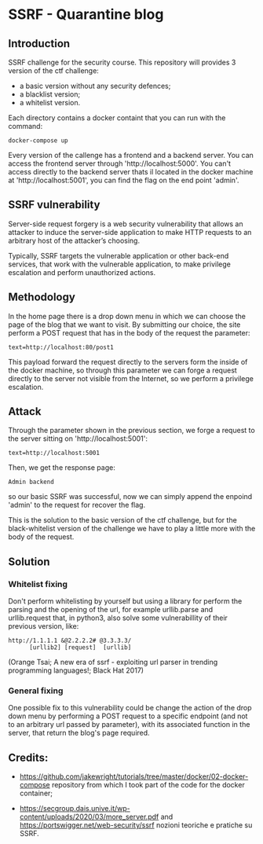 # SSRF - Quarantine blog

## Introduction

SSRF challenge for the security course.
This repository will provides 3 version of the ctf challenge:
- a basic version without any security defences;
- a blacklist version;
- a whitelist version.
  
Each directory contains a docker containt that you can run with the command:

```
docker-compose up
```

Every version of the callenge has a frontend and a backend server. You can access the frontend server through 'http://localhost:5000'.
You can't access directly to the backend server thats il located in the docker machine at 'http://localhost:5001', you can find the flag on the end point 'admin'.

## SSRF vulnerability

Server-side request forgery is a web security vulnerability that allows an attacker to induce the server-side application to make HTTP requests to an arbitrary host of the attacker’s choosing.

Typically, SSRF targets the vulnerable application or other back-end services, that work with the vulnerable application, to make privilege escalation and perform unauthorized actions.

## Methodology

In the home page there is a drop down menu in which we can choose the page of the blog that we want to visit. By submitting our choice, the site perform a POST request that has in the body of the request the parameter:

```
text=http://localhost:80/post1
```

This payload forward the request directly to the servers form the inside of the docker machine, so through this parameter we can forge a request directly to the server not visible from the Internet, so we perform a privilege escalation.

## Attack

Through the parameter shown in the previous section, we forge a request to the server sitting on 'http://localhost:5001':

```
text=http://localhost:5001
```

Then, we get the response page:

```
Admin backend
```

so our basic SSRF was successful, now we can simply append the enpoind 'admin' to the request for recover the flag.

This is the solution to the basic version of the ctf challenge, but for the black-whitelist version of the challenge we have to play a little more with the body of the request.

## Solution

### Whitelist fixing

Don't perform whitelisting by yourself but using a library for perform the parsing and the opening of the url, for example urllib.parse and urllib.request that, in python3, also solve some vulnerabillity of their previous version, like:

```
http://1.1.1.1 &@2.2.2.2# @3.3.3.3/
      [urllib2] [request]  [urllib]
```

(Orange Tsai;
A new era of ssrf - exploiting url parser in trending programming
languages!;
Black Hat 2017)

### General fixing

One possible fix to this vulnerability could be change the action of the drop down menu by performing a POST request to a specific endpoint (and not to an arbitrary url passed by parameter), with its associated function in the server, that return the blog's page required.

## Credits:
- https://github.com/jakewright/tutorials/tree/master/docker/02-docker-compose repository from which I took part of the code for the docker container;

- https://secgroup.dais.unive.it/wp-content/uploads/2020/03/more_server.pdf and https://portswigger.net/web-security/ssrf nozioni teoriche e pratiche su SSRF.